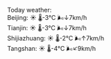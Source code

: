 Today weather:  
Beijing: ☀️   🌡️-3°C 🌬️↓7km/h  
Tianjin: ☀️   🌡️-3°C 🌬️↓7km/h  
Shijiazhuang: ☀️   🌡️-2°C 🌬️↑7km/h  
Tangshan: ☀️   🌡️-4°C 🌬️↙9km/h  
